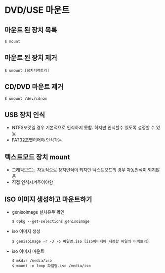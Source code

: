 # DVD/USE 마운트

## 마운트 된 장치 목록
  ```
  $ mount
  ```
## 마운트 된 장치 제거
  ```
  $ umount [장치디렉토리]
  ```
## CD/DVD 마운트 제거
  ```
  $ umount /dev/cdrom
  ```

## USB 장치 인식
  - NTFS포맷일 경우 기본적으로 인식하지 못함. 하지만 인식할수 있도록 설정할 수 있음
  - FAT32포맷이어야 인식가능

## 텍스트모드 장치 mount
  - 그래픽모드는 자동적으로 장치인식이 되지만 텍스트모드의 경우 자동인식이 되지않음
  - 직접 인식시켜주어야함

## ISO 이미지 생성하고 마운트하기
  - genisoimage 설치유무 확인
    ```
    $ dpkg --get-selections genisoimage
    ```
  - iso 이미지 생성
    ```
    $ genisoimage -r -J -o 파일명.iso [iso이미지에 저장할 파일의 디렉토리]
    ```
  - iso 이미지 마운트
    ```
    $ mkdir /media/iso
    $ mount -o loop 파일명.iso /media/iso
    ```
